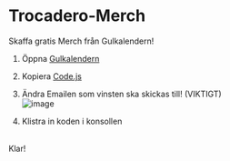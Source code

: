 # Trocadero-Merch
Skaffa gratis Merch från Gulkalendern!

1. Öppna [Gulkalendern](https://gulkalender.se)
   
2. Kopiera [Code.js](https://raw.githubusercontent.com/Muminwilmer/Trocadero-Merch/main/Code.js)
   
3. Ändra Emailen som vinsten ska skickas till! (VIKTIGT)<br />
![image](https://github.com/Muminwilmer/Trocadero-Merch/assets/113240095/510d8e35-112c-490b-8c78-6d2c73df0222)


4. Klistra in koden i konsollen<br />
<br />
Klar!


